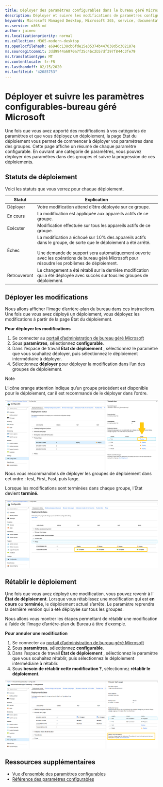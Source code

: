 ```yaml
---
title: Déployer des paramètres configurables dans le bureau géré Microsoft
description: Déployer et suivre les modifications de paramètres configurables dans le bureau géré Microsoft.
keywords: Microsoft Managed Desktop, Microsoft 365, service, documentation, Deploy, Staging Deployment, configurable Settings
ms.service: m365-md
author: jaimeo
ms.localizationpriority: normal
ms.collection: M365-modern-desktop
ms.openlocfilehash: e6946c138cb6fde15e35374b447038d5c302187e
ms.sourcegitcommit: 3dd9944a6070a7f35c4bc2b57df397f844c3fe79
ms.translationtype: MT
ms.contentlocale: fr-FR
ms.lasthandoff: 02/15/2020
ms.locfileid: "42085753"
---
```

# <a name="deploy-and-track-configurable-settings---microsoft-managed-desktop"></a>Déployer et suivre les paramètres configurables-bureau géré Microsoft

Une fois que vous avez apporté des modifications à vos catégories de paramètres et que vous déployez un déploiement, la page État du déploiement vous permet de commencer à déployer vos paramètres dans des groupes. Cette page affiche un résumé de chaque paramètre configurable. En ouvrant une catégorie de paramètres, vous pouvez déployer des paramètres dans des groupes et suivre la progression de ces déploiements.

## <a name="deployment-statuses"></a>Statuts de déploiement 

Voici les statuts que vous verrez pour chaque déploiement.

Statut  | Explication 
--- | --- 
Déployer | Votre modification attend d’être déployée sur ce groupe.
En cours | La modification est appliquée aux appareils actifs de ce groupe. 
Exécuter | Modification effectuée sur tous les appareils actifs de ce groupe. 
Échec | La modification a échoué sur 10% des appareils actifs dans le groupe, de sorte que le déploiement a été arrêté.<br><br> Une demande de support sera automatiquement ouverte avec les opérations de bureau géré Microsoft pour résoudre les problèmes de déploiement. 
Retrouveront | Le changement a été rétabli sur la dernière modification qui a été déployée avec succès sur tous les groupes de déploiement.

## <a name="deploy-changes"></a>Déployer les modifications

Nous allons afficher l’image d’arrière-plan du bureau dans ces instructions. Une fois que vous avez déployé un déploiement, vous déployez les modifications à partir de la page État du déploiement. 

**Pour déployer les modifications**

1. Se connecter au [portail d’administration de bureau géré Microsoft](https://aka.ms/mwaasportal)
2. Sous **paramètres**, sélectionnez **configurable**.
3. Dans l’espace de travail **État de déploiement** , sélectionnez le paramètre que vous souhaitez déployer, puis sélectionnez le déploiement intermédiaire à déployer.
4. Sélectionnez **déployer** pour déployer la modification dans l’un des groupes de déploiement.

> [!NOTE] 
> L’icône orange attention indique qu’un groupe précédent est disponible pour le déploiement, car il est recommandé de le déployer dans l’ordre. 

![Espace de travail État de déploiement. Volet sites de confiance à droite. La section groupes de déploiement comporte trois colonnes : les groupes de déploiement, les appareils et l’État. Dans la colonne État, « déployer » est mis en surbrillance.](../../media/1deployedit.png)
Nous vous recommandons de déployer les groupes de déploiement dans cet ordre : test, First, Fast, puis large. 

Lorsque les modifications sont terminées dans chaque groupe, l’État devient **terminé**.

![Espace de travail État de déploiement avec les colonnes Date de mise à jour, version, test, tout d’abord, rapide et large. La ligne proxy est développée, avec un paramètre daté indiquant « terminé » dans chacun des quatre groupes de déploiement.](../../media/2completeedit.png)

## <a name="revert-deployment"></a>Rétablir le déploiement

Une fois que vous avez déployé une modification, vous pouvez revenir à l' **État de déploiement**. Lorsque vous rétablissez une modification qui est **en cours** ou **terminée**, le déploiement actuel s’arrête. Le paramètre reprendra la dernière version qui a été déployée sur tous les groupes. 

Nous allons vous montrer les étapes permettant de rétablir une modification à l’aide de l’image d’arrière-plan du Bureau à titre d’exemple. 

**Pour annuler une modification**
1. Se connecter au [portail d’administration de bureau géré Microsoft](https://aka.ms/mwaasportal)
2. Sous **paramètres**, sélectionnez **configurable**.
3. Dans l’espace de travail **État de déploiement** , sélectionnez le paramètre que vous souhaitez rétablir, puis sélectionnez le déploiement intermédiaire à rétablir.
4. Sous **besoin de rétablir cette modification ?**, sélectionnez **rétablir le déploiement**.

![Espace de travail État de déploiement. Pages de démarrage du navigateur est sélectionné, en ouvrant un volet du côté droit avec des données sur la modification envoyée et son état. Dans la partie inférieure se trouve la zone « je dois rétablir ce changement » où vous pouvez sélectionner « rétablir le déploiement ».](../../media/3revert.png) 

## <a name="additional-resources"></a>Ressources supplémentaires
- [Vue d’ensemble des paramètres configurables](config-setting-overview.md)
- [Référence des paramètres configurables](config-setting-ref.md) 
